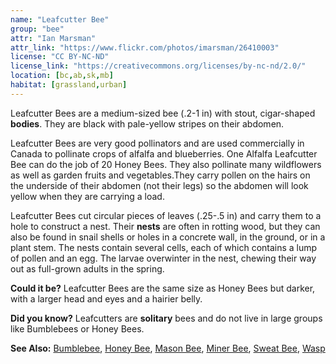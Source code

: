 ```yaml
---
name: "Leafcutter Bee"
group: "bee"
attr: "Ian Marsman"
attr_link: "https://www.flickr.com/photos/imarsman/26410003"
license: "CC BY-NC-ND"
license_link: "https://creativecommons.org/licenses/by-nc-nd/2.0/"
location: [bc,ab,sk,mb]
habitat: [grassland,urban]
---
```

Leafcutter Bees are a medium-sized bee (.2-1 in) with stout, cigar-shaped **bodies**. They are black with pale-yellow stripes on their abdomen.

Leafcutter Bees are very good pollinators and are used commercially in Canada to pollinate crops of alfalfa and blueberries. One Alfalfa Leafcutter Bee can do the job of 20 Honey Bees. They also pollinate many wildflowers as well as garden fruits and vegetables.They carry pollen on the hairs on the underside of their abdomen (not their legs) so the abdomen will look yellow when they are carrying a load.

Leafcutter Bees cut circular pieces of leaves (.25-.5 in) and carry them to a hole to construct a nest. Their **nests** are often in rotting wood, but they can also be found in snail shells or holes in a concrete wall, in the ground, or in a plant stem. The nests contain several cells, each of which contains a lump of pollen and an egg. The larvae overwinter in the nest, chewing their way out as full-grown adults in the spring.

**Could it be?** Leafcutter Bees are the same size as Honey Bees but darker, with a larger head and eyes and a hairier belly.

**Did you know?** Leafcutters are **solitary** bees and do not live in large groups like Bumblebees or Honey Bees. 

<!-- generated, do not edit -->
**See Also:**
[Bumblebee](/insects/bumbee/),
[Honey Bee](/insects/honeybee/),
[Mason Bee](/insects/masonbee/),
[Miner Bee](/insects/minerbee/),
[Sweat Bee](/insects/sweatbee/),
[Wasp](/insects/wasp/)
